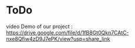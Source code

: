 # ToDo
video Demo of our project : https://drive.google.com/file/d/1fB8Gt0Qkn7CAtC-nxe8Qfiw4zD9J7ePK/view?usp=share_link
